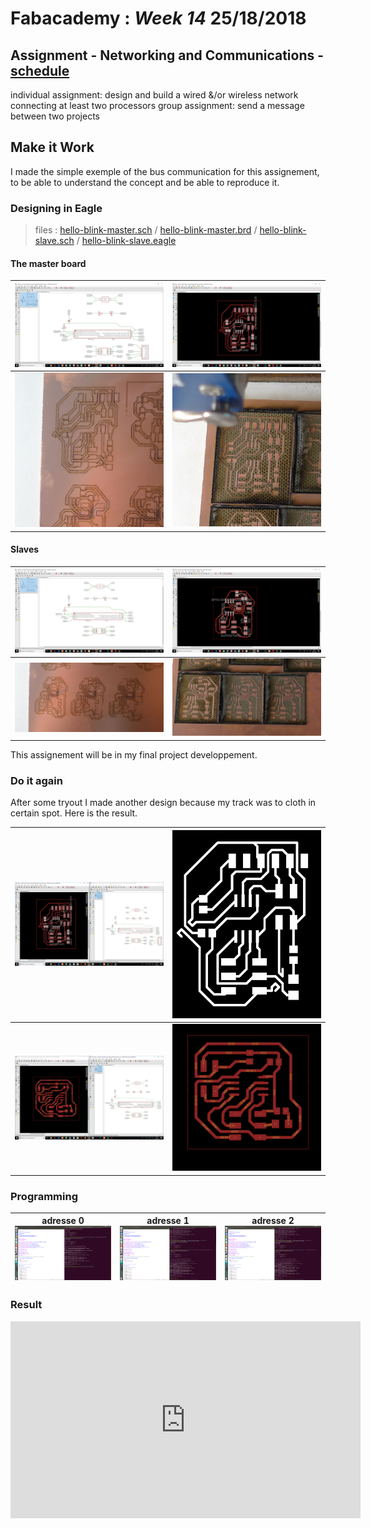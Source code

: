 # Fabacademy : *Week 14* **25/18/2018**

## Assignment - Networking and Communications - [schedule](http://academy.cba.mit.edu/classes/networking_communications/index.html)
   individual assignment:
      design and build a wired &/or wireless network connecting at least two processors
   group assignment:
      send a message between two projects

## Make it Work

I made the simple exemple of the bus communication for this assignement, to be able to understand the concept and be able to reproduce it.

### Designing in Eagle
> files : [hello-blink-master.sch](assets\files\BusI2C\hello.master.sch) / [hello-blink-master.brd](assets\files\BusI2C\hello.master.brd) / [hello-blink-slave.sch](assets\files\BusI2C\hello.slave.sch) /  [hello-blink-slave.eagle](assets\files\BusI2C\hello.slave.brd)

#### The master board

|![master board](assets\img\week14\hello-blink-master-design.png)|![master board](assets\img\week14\hello-blink-master-board.png)|
|---|---|
|![master laser cut](assets\img\week14\hello-master-laserr-cut.jpg)|![master engrave](assets\img\week14\hello-blink-master-engrave.jpg)|


#### Slaves

|![slave board](assets\img\week14\hello-blink-slave-design.png)|![slave board](assets\img\week14\hello-blink-slqve-pcb.png)|
|---|---|
|![slave cut](assets\img\week14\hello-blink-slaves-laserr-cut.jpg)|![slave laser cut](assets\img\week14\hello-blink-slave-engrave.jpg)|

This assignement will be in my final project developpement.

### Do it again

After some tryout I made another design because my track was to cloth in certain spot. Here is the result.

| ![master](assets\img\week14\masterBoard2.png) | ![board](assets\img\week14\helloMaster.png) |
|---|---|
| ![slave](assets\img\week14\slaveBoard2.png) | ![board](assets\img\week14\slaveBoard.png) |

### Programming

| adresse 0 ![master programming](assets\img\week14\masterProg.png) | adresse 1 ![slave 1 programming](assets\img\week14\slave1Prog.png)  | adresse 2 ![slave 2 programming](assets\img\week14\slave2Prog.png) |
|---|---|---|

### Result

<iframe width="560" height="315" src="https://www.youtube.com/embed/kDQEVJITC1I" frameborder="0" allow="autoplay; encrypted-media" allowfullscreen></iframe>
